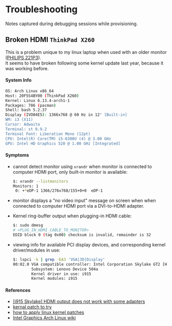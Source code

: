 # Troubleshooting
Notes captured during debugging sessions while provisioning.

## Broken HDMI `ThinkPad X260`
This is a problem unique to my linux laptop when used with an older monitor ([PHILIPS 221P3](https://www.philips.com.eg/c-p/221P3LPYES_00/brilliance-led-monitor-with-powersensor#specs)). \
It seems to have broken following some kernel update last year, because it was working before.

#### System Info
```bash
OS: Arch Linux x86_64
Host: 20F5S4BY00 (ThinkPad X260)
Kernel: Linux 6.13.4-arch1-1
Packages: 786 (pacman)
Shell: bash 5.2.37
Display (IVO04E5): 1366x768 @ 60 Hz in 12" [Built-in]
WM: i3 (X11)
Cursor: Adwaita
Terminal: st 0.9.2
Terminal Font: Liberation Mono (12pt)
CPU: Intel(R) Core(TM) i5-6300U (4) @ 3.00 GHz
GPU: Intel HD Graphics 520 @ 1.00 GHz [Integrated]
```

#### Symptoms
- cannot detect monitor using `xrandr` when monitor is connected to computer HDMI port,
only built-in monitor is available:
    ```bash
    $: xrandr --listmonitors
    Monitors: 1
     0: +*eDP-1 1366/276x768/155+0+0  eDP-1
    ```
- monitor displays a "no video input" message on screen when when connected to computer HDMI port via a DVI-to-HDMI adapter.

- Kernel ring-buffer output when plugging-in HDMI cable:
    ```bash
    $: sudo dmesg
    # <PLUG_IN_HDMI_CABLE_TO_MONITOR>
    EDID block 0 (tag 0x00) checksum is invalid, remainder is 32
    ```
- viewing info for available PCI display devices, and corresponding kernel driver/modules in use:
    ```bash
    $: lspci -k | grep -EA3 'VGA|3D|Display'
    00:02.0 VGA compatible controller: Intel Corporation Skylake GT2 [HD Graphics 520] (rev 07)
            Subsystem: Lenovo Device 504a
            Kernel driver in use: i915
            Kernel modules: i915
    ```

#### References
- [[i915 Skylake] HDMI output does not work with some adapters](https://bugs.freedesktop.org/show_bug.cgi?id=92685)
- [kernal patch to try](https://patchwork.freedesktop.org/patch/195306/)
- [how to apply linux kernel patches](https://docs.kernel.org/process/applying-patches.html)
- [Intel Graphics Arch Linux wiki](https://wiki.archlinux.org/title/Intel_graphics)
